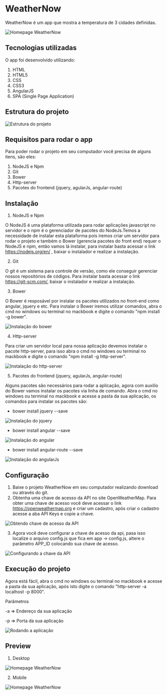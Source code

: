 # WeatherNow
WeatherNow é um app que mostra a temperatura de 3 cidades definidas.

![Homepage WeatherNow](https://preview.ibb.co/kCU6v7/view_weathernow_home.png)

## Tecnologias utilizadas
  O app foi desenvolvido utilizando:
1. HTML
2. HTML5
3. CSS
4. CSS3
5. AngularJS
5. SPA (Single Page Application)

## Estrutura do projeto
![Estrutura do projeto](https://image.ibb.co/g1tY8S/estrutura_do_projeto.png)


## Requisitos para rodar o app
  Para poder rodar o projeto em seu computador você precisa de alguns itens, são eles:
1. NodeJS e Npm
2. Git
3. Bower
4. Http-server
5. Pacotes do frontend (jquery, agularJs, angular-route)

## Instalação
1. NodeJS e Npm
>
O NodeJS é uma plataforma utilizada para rodar aplicações javascript no servidor e o npm é o gerenciador de pacotes do NodeJs.Temos a necessidade de instalar esta plataforma pois iremos criar um servidor para rodar o projeto e também o Bower (gerencia pacotes do front end) requer o NodeJS e npm, então vamos lá instalar, para instalar basta acessar o link https://nodejs.org/en/ , baixar o instalador e realizar a instalação. 

2. Git
>
O git é um sistema para controle de versão, como ele conseguir gerenciar nossos repositórios de códigos. Para instalar basta acessar o link https://git-scm.com/, baixar o instalador e realizar a instalação.

3. Bower
>
O Bower é resposável por instalar os pacotes utilizados no front-end como angular, jquery e etc. Para instalar o Bower iremos utilizar comandos, abra o cmd no windows ou terminal no mackbook e digite o comando "npm install -g bower".
>
![Instalação do bower](https://image.ibb.co/e8ms2n/npm_install.png)

4. Http-server
>
Para criar um servidor local para nossa aplicação devemos instalar o pacote http-server, para isso abra o cmd no windows ou terminal no mackbook e digite o comando "npm install -g http-server".
>
![Instalação do http-server](https://image.ibb.co/dWWLoS/install_httpserver.png)

5. Pacotes do frontend (jquery, agularJs, angular-route)
>
Alguns pacotes são necessários para rodar a aplicação, agora com auxilio do Bower vamos instalar os pacotes via linha de comando. Abra o cmd no windows ou terminal no mackbook e acesse a pasta da sua aplicação, os comandos para instalar os pacotes são:

* bower install jquery --save
>
![Instalação do jquery](https://image.ibb.co/dyGya7/install_jquery.png)

* bower install angular --save
>
![Instalação do angular](https://image.ibb.co/epRs2n/install_angular.png)

* bower install angular-route --save
>
![Instalação do angularJs](https://preview.ibb.co/jwq8a7/install_angular_route.png)


## Configuração
1. Baixe o projeto WeatherNow em seu computador realizando download ou através do git.
2. Obtenha uma chave de acesso da API no site OpenWeatherMap. Para obter uma chave de acesso você deve acessar o link https://openweathermap.org e criar um cadastro, após criar o cadastro acesse a aba API Keys e copie a chave.
>
![Obtendo chave de acesso da API](https://preview.ibb.co/dieRv7/api.png)
>  
3. Agora você deve configurar a chave de acesso da api, pasa isso localize o arquivo config.js que fica em app -> config.js,
altere o parâmetro APP_ID colocando sua chave de acesso.
>
![Configurando a chave da API](https://preview.ibb.co/dLTTa7/configurando_chave_da_api.png)
>

## Execução do projeto
Agora está fácil, abra o cmd no windows ou terminal no mackbook e acesse a pasta da sua aplicação, após isto digite o comando "http-server -a localhost -p 8000".

Parâmetros
>
-a => Endereço da sua aplicação
>
-p => Porta da sua aplicação
>
![Rodando a aplicação](https://preview.ibb.co/m26EF7/rodando_a_aplicacao.png)

## Preview
1. Desktop
>
![Homepage WeatherNow](https://preview.ibb.co/kCU6v7/view_weathernow_home.png)
>
2. Mobile
>
![Homepage WeatherNow](https://image.ibb.co/hKafoS/visualizacao_versao_resuzida.png)


